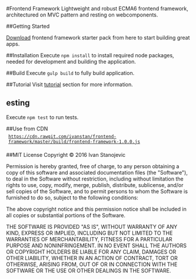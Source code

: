 #Frontend Framework
Lightweight and robust ECMA6 frontend framework, architectured on MVC pattern and resting on webcomponents.

##Getting Started

[Download](https://github.com/ivanstan/framework-starterpack/archive/master.zip) frontend framework starter pack from here to start
building great apps.

##Installation
Execute ```npm install``` to install required node packages, needed for development and building the application.

##Build
Execute ```gulp build``` to fully build application.

##Tutorial
Visit [tutorial](http://dev.byteout.com/frontend-framework#example/tutorial) section for more information.

## esting
Execute ```npm test``` to run tests.

##Use from CDN
<code class="url" style="width: 100%; padding: 0.5em; display: table;">
  https://cdn.rawgit.com/ivanstan/frontend-framework/master/build/frontend-framework-1.0.0.js
</code>

##MIT License
Copyright © 2016 Ivan Stanojevic

Permission is hereby granted, free of charge, to any person obtaining a copy
of this software and associated documentation files (the "Software"), to deal
in the Software without restriction, including without limitation the rights
to use, copy, modify, merge, publish, distribute, sublicense, and/or sell
copies of the Software, and to permit persons to whom the Software is
furnished to do so, subject to the following conditions:

The above copyright notice and this permission notice shall be included in all
copies or substantial portions of the Software.

THE SOFTWARE IS PROVIDED "AS IS", WITHOUT WARRANTY OF ANY KIND, EXPRESS OR
IMPLIED, INCLUDING BUT NOT LIMITED TO THE WARRANTIES OF MERCHANTABILITY,
FITNESS FOR A PARTICULAR PURPOSE AND NONINFRINGEMENT. IN NO EVENT SHALL THE
AUTHORS OR COPYRIGHT HOLDERS BE LIABLE FOR ANY CLAIM, DAMAGES OR OTHER
LIABILITY, WHETHER IN AN ACTION OF CONTRACT, TORT OR OTHERWISE, ARISING FROM,
OUT OF OR IN CONNECTION WITH THE SOFTWARE OR THE USE OR OTHER DEALINGS IN THE
SOFTWARE.